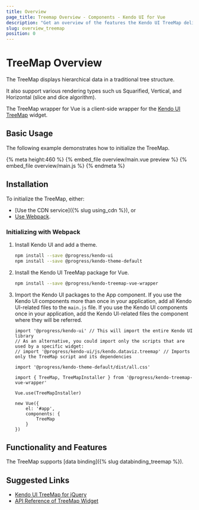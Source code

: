 ```yaml
---
title: Overview
page_title: Treemap Overview - Components - Kendo UI for Vue
description: "Get an overview of the features the Kendo UI TreeMap delivers and use the component in Vue projects."
slug: overview_treemap
position: 0
---
```


# TreeMap Overview

The TreeMap displays hierarchical data in a traditional tree structure.

It also support various rendering types such us Squarified, Vertical, and Horizontal (slice and dice algorithm).

The TreeMap wrapper for Vue is a client-side wrapper for the [Kendo UI TreeMap](https://docs.telerik.com/kendo-ui/controls/charts/treemap/overview) widget.

## Basic Usage

The following example demonstrates how to initialize the TreeMap.

{% meta height:460 %}
{% embed_file overview/main.vue preview %}
{% embed_file overview/main.js %}
{% endmeta %}

## Installation

To initialize the TreeMap, either:

* [Use the CDN service]({% slug using_cdn %}), or
* [Use Webpack](#toc-initializing-with-webpack).

### Initializing with Webpack

1. Install Kendo UI and add a theme.

    ```sh
    npm install --save @progress/kendo-ui
    npm install --save @progress/kendo-theme-default
    ```

1. Install the Kendo UI TreeMap package for Vue.

    ```sh
    npm install --save @progress/kendo-treemap-vue-wrapper
    ```

1. Import the Kendo UI packages to the App component. If you use the Kendo UI components more than once in your application, add all Kendo UI-related files to the `main.js` file. If you use the Kendo UI components once in your application, add the Kendo UI-related files the component where they will be referred.

    ```js-no-run
    import '@progress/kendo-ui' // This will import the entire Kendo UI library
    // As an alternative, you could import only the scripts that are used by a specific widget:
    // import '@progress/kendo-ui/js/kendo.dataviz.treemap' // Imports only the TreeMap script and its dependencies

    import '@progress/kendo-theme-default/dist/all.css'

    import { TreeMap, TreeMapInstaller } from '@progress/kendo-treemap-vue-wrapper'

    Vue.use(TreeMapInstaller)

    new Vue({
        el: '#app',
        components: {
            TreeMap
        }
    })
    ```

## Functionality and Features

The TreeMap supports [data binding]({% slug databinding_treemap %}).

## Suggested Links

* [Kendo UI TreeMap for jQuery](https://docs.telerik.com/kendo-ui/controls/charts/treemap/overview)
* [API Reference of TreeMap Widget](https://docs.telerik.com/kendo-ui/api/javascript/dataviz/ui/treemap)
